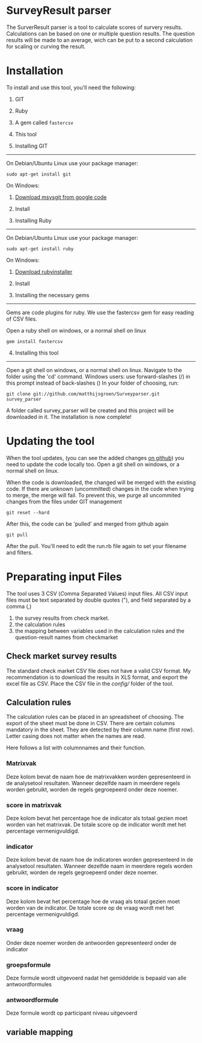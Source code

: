 SurveyResult parser
===================

The SurverResult parser is a tool to calculate scores of survery results. Calculations can be based on one or multiple question results.
The question results will be made to an average, wich can be put to a second calculation for scaling or curving the result.

Installation
============
To install and use this tool, you'll need the following:
1. GIT
2. Ruby
3. A gem called `fastercsv`
4. This tool

1. Installing GIT
-----------------
On Debian/Ubuntu Linux use your package manager:

	sudo apt-get install git

On Windows:
1. [Download msysgit from google code](http://code.google.com/p/msysgit/)
2. Install

2. Installing Ruby
------------------
On Debian/Ubuntu Linux use your package manager:

	sudo apt-get install ruby

On Windows:
1. [Download rubyinstaller](http://rubyinstaller.org/)
2. Install

3. Installing the necessary gems
--------------------------------
Gems are code plugins for ruby. We use the fastercsv gem for easy reading of CSV files.

Open a ruby shell on windows, or a normal shell on linux

	gem install fastercsv
	
4. Installing this tool
-----------------------
Open a git shell on windows, or a normal shell on linux.
Navigate to the folder using the 'cd' command. Windows users: use forward-slashes (/) in this prompt instead of back-slashes (\)
In your folder of choosing, run:

	git clone git://github.com/matthijsgroen/Surveyparser.git survey_parser

A folder called survey_parser will be created and this project will be downloaded in it.
The installation is now complete!

Updating the tool
=================
When the tool updates, (you can see the added changes [on github](http://github.com/matthijsgroen/Surveyparser/commits/master)) you need to update the code locally too.
Open a git shell on windows, or a normal shell on linux.

When the code is downloaded, the changed will be merged with the existing code. If there are unknown (uncommitted) changes in the code when trying to merge, the merge will fail. To prevent this, we purge all uncommited changes from the files under GIT management

	git reset --hard

After this, the code can be 'pulled' and merged from github again

	git pull
	
After the pull. You'll need to edit the run.rb file again to set your filename and filters.

Preparating input Files
=======================
The tool uses 3 CSV (*C*omma *S*eparated *V*alues) input files.
All CSV input files must be text separated by double quotes ("), and field separated by a comma (,)
1. the survey results from check market.
2. the calculation rules
3. the mapping between variables used in the calculation rules and the question-result names from checkmarket

Check market survey results
---------------------------
The standard check market CSV file does not have a valid CSV format. My recommendation is to download the results in XLS format, and export the excel file as CSV. Place the CSV file in the *config/* folder of the tool.

Calculation rules 
-----------------
The calculation rules can be placed in an spreadsheet of choosing. The export of the sheet must be done in CSV. There are certain columns mandatory in the sheet. They are detected by their column name (first row). Letter casing does not matter when the names are read.

Here follows a list with columnnames and their function.

### Matrixvak	
Deze kolom bevat de naam hoe de matrixvakken worden gepresenteerd in de analysetool resultaten. Wanneer dezelfde naam in meerdere regels worden gebruikt, worden de regels gegroepeerd onder deze noemer.

### score in matrixvak	
Deze kolom bevat het percentage hoe de indicator als totaal gezien moet worden van het matrixvak. De totale score op de indicator wordt met het percentage vermenigvuldigd.

### indicator	
Deze kolom bevat de naam hoe de indicatoren worden gepresenteerd in de analysetool resultaten. Wanneer dezelfde naam in meerdere regels worden gebruikt, worden de regels gegroepeerd onder deze noemer.

### score in indicator
Deze kolom bevat het percentage hoe de vraag als totaal gezien moet worden van de indicator. De totale score op de vraag wordt met het percentage vermenigvuldigd.

### vraag
Onder deze noemer worden de antwoorden gepresenteerd onder de indicator

### groepsformule	
Deze formule wordt uitgevoerd nadat het gemiddelde is bepaald van alle antwoordformules

### antwoordformule	
Deze formule wordt op participant niveau uitgevoerd

variable mapping
----------------


